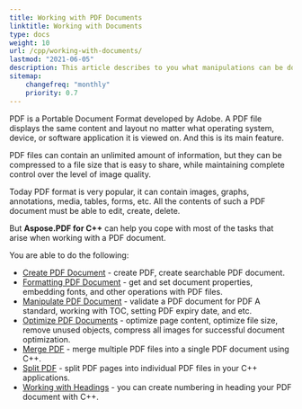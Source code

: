 ```yaml
---
title: Working with PDF Documents 
linktitle: Working with Documents
type: docs
weight: 10
url: /cpp/working-with-documents/
lastmod: "2021-06-05"
description: This article describes to you what manipulations can be done with the document with Aspose.PDF for C++ library.
sitemap:
    changefreq: "monthly"
    priority: 0.7
---
```


PDF is a Portable Document Format developed by Adobe. A PDF file displays the same content and layout no matter what operating system, device, or software application it is viewed on. And this is its main feature.

PDF files can contain an unlimited amount of information, but they can be compressed to a file size that is easy to share, while maintaining complete control over the level of image quality.

Today PDF format is very popular, it can contain images, graphs, annotations, media, tables, forms, etc. All the contents of such a PDF document must be able to edit, create, delete.

But **Aspose.PDF for C++** can help you cope with most of the tasks that arise when working with a PDF document.

You are able to do the following:

- [Create PDF Document](/pdf/cpp/create-pdf-document/) - create PDF, create searchable PDF document.
- [Formatting PDF Document](/pdf/cpp/formatting-pdf-document/) - get and set document properties, embedding fonts, and other operations with PDF files.
- [Manipulate PDF Document](/pdf/cpp/manipulate-pdf-document/) - validate a PDF document for PDF A standard, working with TOC, setting PDF expiry date, and etc.
- [Optimize PDF Documents](/pdf/cpp/optimize-pdf/) - optimize page content, optimize file size, remove unused objects, compress all images for successful document optimization.
- [Merge PDF](/pdf/cpp/merge-pdf-documents/) - merge multiple PDF files into a single PDF document using C++.
- [Split PDF](/pdf/cpp/split-pdf-document/) - split PDF pages into individual PDF files in your C++ applications.
- [Working with Headings](/pdf/cpp/working-with-headings/) - you can create numbering in heading your PDF document with C++.
